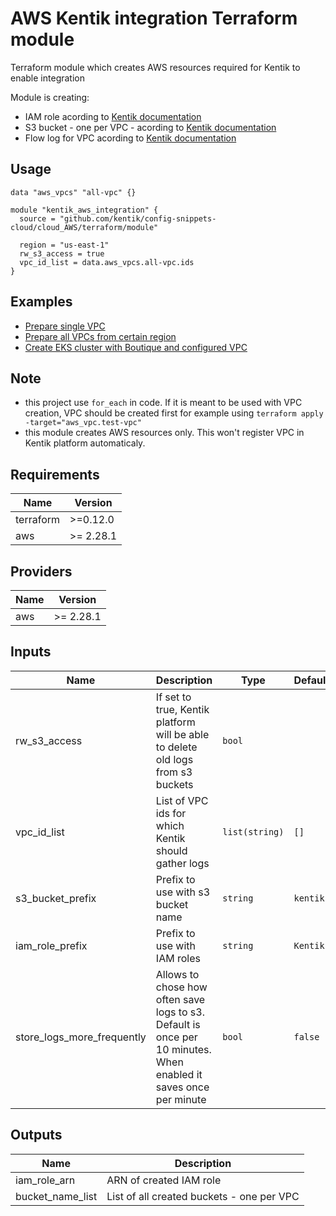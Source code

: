 # AWS Kentik integration Terraform module

Terraform module which creates AWS resources required for Kentik to enable integration

Module is creating:
* IAM role acording to [Kentik documentation](https://kb.kentik.com/Fc14.htm#Fc14-Create_an_AWS_Role)
* S3 bucket - one per VPC - acording to [Kentik documentation](https://kb.kentik.com/Fc14.htm#Fc14-Create_an_S3_Bucket)
* Flow log for VPC acording to [Kentik documentation](https://kb.kentik.com/Fc14.htm#Fc14-Configure_Log_Publishing)

## Usage

```hcl
data "aws_vpcs" "all-vpc" {}

module "kentik_aws_integration" {
  source = "github.com/kentik/config-snippets-cloud/cloud_AWS/terraform/module"

  region = "us-east-1"
  rw_s3_access = true
  vpc_id_list = data.aws_vpcs.all-vpc.ids
}
```

## Examples

* [Prepare single VPC](examples/single-vpc)
* [Prepare all VPCs from certain region](examples/all-vpc-from-region)
* [Create EKS cluster with Boutique and configured VPC](examples/boutique-eks)

## Note
* this project use `for_each` in code. If it is meant to be used with VPC creation, VPC should be created first for example using `terraform apply -target="aws_vpc.test-vpc"`
* this module creates AWS resources only. This won't register VPC in Kentik platform automaticaly.

## Requirements

| Name | Version |
|------|---------|
| terraform | >=0.12.0 |
| aws | >= 2.28.1 |

## Providers

| Name | Version |
|------|---------|
| aws | >= 2.28.1 |

## Inputs

| Name | Description | Type | Default | Required |
|------|-------------|------|---------|:--------:|
| rw\_s3\_access | If set to true, Kentik platform will be able to delete old logs from s3 buckets | `bool` | ` ` | yes |
| vpc\_id\_list | List of VPC ids for which Kentik should gather logs | `list(string)` | `[]` | yes |
| s3\_bucket\_prefix | Prefix to use with s3 bucket name | `string` | `kentik` | no |
| iam\_role\_prefix | Prefix to use with IAM roles | `string` | `Kentik` | no |
| store\_logs\_more\_frequently | Allows to chose how often save logs to s3. Default is once per 10 minutes. When enabled it saves once per minute | `bool` | `false` | no |

## Outputs

| Name | Description |
|------|-------------|
| iam\_role\_arn | ARN of created IAM role |
| bucket\_name\_list | List of all created buckets - one per VPC |
